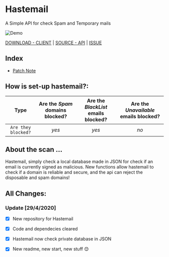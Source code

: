 # Hastemail
A Simple API for check Spam and Temporary mails

![Demo](https://i.imgur.com/eYv6KLG.png)


[DOWNLOAD - CLIENT]() | [SOURCE - API]() | [ISSUE](https://bit.ly/336o6z6)

## Index
- [Patch Note](#all-changes)


## How is set-up hastemail?:
Type | Are the *Spam* domains blocked?| Are the *BlackList* emails blocked? | Are the *Unavailable* emails blocked?  
:-: | :-: | :-: | :-: | 
`Are they blocked?` | *yes* | *yes* | *no* |

## About the scan ...
Hastemail, simply check a local database made in JSON for check if an email is currently signed as malicious. New functions allow hastemail to check if a domain is reliable and secure, and the api can reject the disposable and spam domains!


## All Changes:


### Update [29/4/2020]

- [x] New repository for Hastemail
- [x] Code and dependecies cleared
- [x] Hastemail now check private database in JSON
- [x] New readme, new start, new stuff 😊









